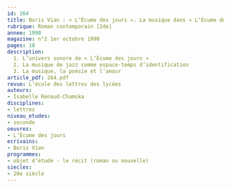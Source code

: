 ```yaml
---
id: 264
title: Boris Vian : « L’Écume des jours ». La musique dans « L’Écume des jours » 
rubrique: Roman contemporain [2de]
annee: 1990
magazine: n°2 1er octobre 1990
pages: 10
description: 
  1. L’univers sonore de « L’Écume des jours »
  2. La musique de jazz comme espace-temps d’identification
  3. La musique, la poésie et l’amour
article_pdf: 264.pdf
revue: L’école des lettres des lycées
auteurs:
- Isabelle Renaud-Chamska
disciplines:
- lettres
niveau_etudes:
- seconde
oeuvres:
- L’Écume des jours
ecrivains:
- Boris Vian
programmes:
- objet d’étude - le récit (roman ou nouvelle)
siecles:
- 20e siècle
---
```

